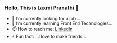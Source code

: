 ### Hello, This is Laxmi Pranathi 👋

- 🔭 I’m currently looking for a job ...
- 🌱 I’m currently learning  Front End Technologies...
- 📫 How to reach me:  [LinkedIn](https://www.linkedin.com/in/laxmi-pranathi-7a5b73123)
- ⚡ Fun fact: ...I love to make friends...

